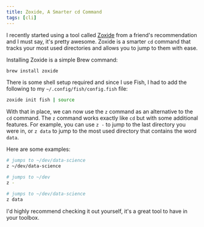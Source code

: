 ```yaml
---
title: Zoxide, A Smarter cd Command
tags: [cli]
---
```


I recently started using a tool called
[Zoxide](https://github.com/ajeetdsouza/zoxide) from a friend's
recommendation and I must say, it's pretty awesome. Zoxide is a smarter
`cd` command that tracks your most used directories and allows you to jump
to them with ease.

Installing Zoxide is a simple Brew command:

```bash
brew install zoxide
```

There is some shell setup required and since I use Fish, I had to add the
following to my `~/.config/fish/config.fish` file:

```bash
zoxide init fish | source
```

With that in place, we can now use the `z` command as an alternative to the
`cd` command. The `z` command works exactly like `cd` but with some
additional features. For example, you can use `z -` to jump to the last
directory you were in, or `z data` to jump to the most used directory that
contains the word `data`.

Here are some examples:

```bash
# jumps to ~/dev/data-science
z ~/dev/data-science

# jumps to ~/dev
z -

# jumps to ~/dev/data-science
z data
```

I'd highly recommend checking it out yourself, it's a great tool to have in
your toolbox.
